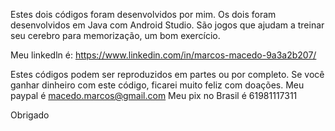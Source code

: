 Estes dois códigos foram desenvolvidos por mim. Os dois foram desenvolvidos em Java com Android Studio.
São jogos que ajudam a treinar seu cerebro para memorização, um bom exercício.

Meu linkedln é:
https://www.linkedin.com/in/marcos-macedo-9a3a2b207/

Estes códigos podem ser reproduzidos em partes ou por completo. Se você ganhar dinheiro com este código, ficarei muito feliz com doações.
Meu paypal é macedo.marcos@gmail.com
Meu pix no Brasil é 61981117311

Obrigado
